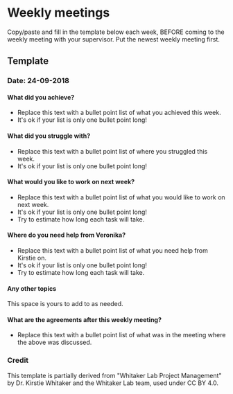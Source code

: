 # Weekly meetings

Copy/paste and fill in the template below each week, BEFORE coming to the weekly meeting with your supervisor. Put the newest weekly meeting first. 

## Template
### Date: 24-09-2018


#### What did you achieve?

* Replace this text with a bullet point list of what you achieved this week.
* It's ok if your list is only one bullet point long!

#### What did you struggle with?

* Replace this text with a bullet point list of where you struggled this week.
* It's ok if your list is only one bullet point long!

#### What would you like to work on next week?

* Replace this text with a bullet point list of what you would like to work on next week.
* It's ok if your list is only one bullet point long!
* Try to estimate how long each task will take.

#### Where do you need help from Veronika?

* Replace this text with a bullet point list of what you need help from Kirstie on.
* It's ok if your list is only one bullet point long!
* Try to estimate how long each task will take.

#### Any other topics

This space is yours to add to as needed.


#### What are the agreements after this weekly meeting?

* Replace this text with a bullet point list of what was in the meeting where the above was discussed.



### Credit
This template is partially derived from "Whitaker Lab Project Management" by Dr. Kirstie Whitaker and the Whitaker Lab team, used under CC BY 4.0. 
